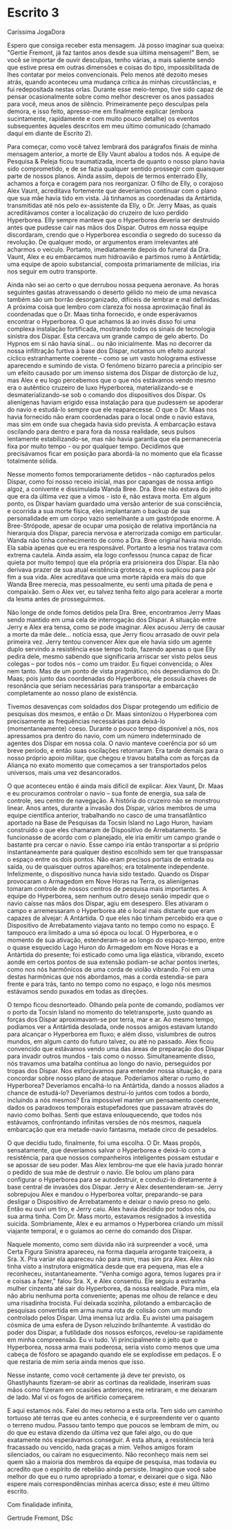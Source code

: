 # Escrito 3

Caríssima JogaDora

Espero que consiga receber esta mensagem. Já posso imaginar sua queixa: "Gertie Fremont, já faz tantos anos desde sua última mensagem!" Bem, se você se importar de ouvir desculpas, tenho várias, a mais saliente sendo que estive presa em outras dimensões e coisas do tipo, impossibilitada de lhes contatar por meios convencionais. Pelo menos até dezoito meses atrás, quando aconteceu uma mudança crítica ás minhas circustâncias, e fui redepositada nestas orlas. Durante esse meio-tempo, tive sido capaz de pensar ocasionalmente sobre como melhor descrever os anos passados para você, meus anos de silêncio. Primeiramente peço desculpas pela demora, e isso feito, apresso-me em finalmente explicar (embora sucintamente, rapidamente e com muito pouco detalhe) os eventos subsequentes àqueles descritos em meu último comunicado (chamado daqui em diante de Escrito 2).

Para começar, como você talvez lembrará dos parágrafos finais de minha mensagem anterior, a morte de Elly Vaunt abalou a todos nós. A equipe de Pesquisa & Peleja ficou traumatizada, incerta de quanto o nosso plano havia sido comprometido, e de se fazia qualquer sentido prossegir com quaisquer parte de nossos planos. Ainda assim, depois de termos enterrado Elly, achamos a força e coragem para nos reorganizar. O filho de Elly, o corajoso Alex Vaunt, acreditava fortemente que deveríamos continuar com o plano que sua mãe havia tido em vista. Já tinhamos as coordenadas da Antártida, transmitidas até nós pelo ex-assistente da Elly, o Dr. Jerry Maas, as quais acreditávamos conter a localização do cruzeiro de luxo perdido Hyperborea. Elly sempre manteve que o Hyperborea deveria ser destruído antes que pudesse cair nas mãos dos Díspar. Outros em nossa equipe discordaram, crendo que o Hyperborea escondia o segredo do sucesso da revolução. De qualquer modo, or argumentos eram irrelevantes até acharmos o veículo. Portanto, imediatamente depois do funeral da Dra. Vaunt, Alex e eu embarcamos num hidroavião e partimos rumo à Antártida; uma equipe de apoio substancial, composta primariamente de milícias, iria nos seguir em outro transporte.

Ainda não sei ao certo o que derrubou nossa pequena aeronave. As horas seguintes gastas atravessando o deserto gélido no meio de uma nevasca também são um borrão desorganizado, difíceis de lembrar e mal definidas. A próxima coisa que lembro com clareza foi nossa aproximação final ás coordenadas que o Dr. Maas tinha fornecido, e onde esperávamos encontrar o Hyperborea. O que achamos lá ao invés disso foi uma complexa instalação fortificada, mostrando todos os sinais de tecnologia sinistra dos Díspar. Esta cercava um grande campo de gelo aberto. Do Hypnos em si não havia sinal... ou não inicialmente. Mas no decorrer da nossa infiltração furtiva à base dos Díspar, notamos um efeito auroral cíclico estranhamente coerente – como se um vasto holograma estivesse aparecendo e sumindo de vista. O fenômeno bizarro parecia a princípio ser um efeito causado por um imenso sistema dos Díspar de distorção de luz, mas Alex e eu logo percebemos que o que nós estávamos vendo mesmo era o autêntico cruzeiro de luxo Hyperborea, materializando-se e desmaterializando-se sob o comando dos dispositivos dos Díspar. Os alienígenas haviam erigido essa instalação para que pudessem se apoderar do navio e estudá-lo sempre que ele reaparecesse. O que o Dr. Maas nos havia fornecido não eram coordenadas para o local onde o navio estava, mas sim em onde sua chegada havia sido prevista. A embarcação estava oscilando para dentro e para fora da nossa realidade, seus pulsos lentamente estabilizando-se, mas não havia garantia que ela permaneceria fixa por muito tempo - ou por qualquer tempo. Decidimos que precisávamos ficar em posição para abordá-la no momento que ela ficasse totalmente sólida.

Nesse momento fomos temporariamente detidos – não capturados pelos Díspar, como foi nosso receio inicial, mas por capangas de nossa antigo algoz, a conivente e dissimulada Wanda Bree. Dra. Bree não estava do jeito que era da última vez que a vimos - isto é, não estava morta. Em algum ponto, os Díspar haviam guardado uma versão anterior de sua consciência, e ocorrida a sua morte física, eles implantaram o backup de sua personalidade em um corpo vazio semelhante a um gastrópode enorme. A Bree-Strópode, apesar de ocupar uma posição de relativa importância na hierarquia dos Díspar, parecia nervosa e aterrorizada comigo em particular. Wanda não tinha conhecimento de como a Dra. Bree original havia morrido. Ela sabia apenas que eu era responsável. Portanto a lesma nos tratava com extrema cautela. Ainda assim, ela logo confessou (nunca capaz de ficar quieta por muito tempo) que ela própria era prisioneira dos Díspar. Ela não derivava prazer de sua atual existência grotesca, e nos suplicou para pôr fim a sua vida. Alex acreditava que uma morte rápida era mais do que Wanda Bree merecia, mas pessoalmente, eu senti uma pitada de pena e compaixão. Sem o Alex ver, eu talvez tenha feito algo para acelerar a morte da lesma antes de prosseguirmos.

Não longe de onde fomos detidos pela Dra. Bree, encontramos Jerry Maas sendo mantido em uma cela de interrogação dos Díspar. A situação entre Jerry e Alex era tensa, como se pode imaginar. Alex acusou Jerry de causar a morte da mãe dele... notícia essa, que Jerry ficou arrasado de ouvir pela primeira vez. Jerry tentou convencer Alex que ele havia sido um agente duplo servindo a resistência esse tempo todo, fazendo apenas o que Elly pedira dele, mesmo sabendo que significaria arriscar ser visto pelos seus colegas – por todos nós – como um traidor. Eu fiquei convencida; o Alex nem tanto. Mas de um ponto de vista pragmático, nós dependiamos do Dr. Maas; pois junto das coordenadas do Hyperborea, ele possuía chaves de resonância que seriam necessárias para transportar a embarcação completamente ao nosso plano de existência.

Tivemos desavenças com soldados dos Díspar protegendo um edifício de pesquisas dos mesmos, e então o Dr. Maas sintonizou o Hyperborea com precisamente as frequências necessárias para deixá-lo (momentaneamente) coeso. Durante o pouco tempo disponível a nós, nos apressamos pra dentro do navio, com um número indeterminado de agentes dos Díspar em nossa cola. O navio manteve coerência por só um breve período, e então suas oscilações retornaram. Era tarde demais para o nosso próprio apoio militar, que chegou e travou batalha com as forças da Aliança no exato momento que começamos a ser transportados pelos universos, mais uma vez desancorados.

O que aconteceu então é ainda mais difícil de explicar. Alex Vaunt, Dr. Maas e eu procuramos controlar o navio – sua fonte de energia, sua sala de controle, seu centro de navegação. A história do cruzeiro não se monstrou linear. Anos antes, durante a invasão dos Díspar, vários membros de uma equipe científica anterior, trabalhando no casco de uma transatlântico aportado na Base de Pesquisas da Tocsin Island no Lago Huron, haviam construído o que eles chamaram de Dispositivo de Arrebatamento. Se funcionasse de acordo com o planejado, ele iria emitir um campo grande o bastante pra cercar o navio. Esse campo iria então transportar a si próprio instantaneamente para qualquer destino escolhido sem ter que transpassar o espaço entre os dois pontos. Não eram precisos portais de entrada ou saída, ou de quaisquer outros aparelhos; era totalmente independente. Infelizmente, o dispositivo nunca havia sido testado. Quando os Díspar provocaram o Armagedom em Nove Horas na Terra, os alienígenas tomaram controle de nossos centros de pesquisa mais importantes. A equipe do Hyperborea, sem nenhum outro desejo senão impedir que o navio caísse nas mãos dos Díspar, agiu em desespero. Eles ativaram o campo e arremessaram o Hyperborea até o local mais distante que eram capazes de alvejar: A Antártida. O que eles não tinham percebido era que o Dispositivo de Arrebatamento viajava tanto no tempo como no espaço. E tampouco era limitado a uma só época ou local. O Hyperborea, e o momento de sua ativação, estenderam-se ao longo do espaço-tempo, entre o quase esquecido Lago Huron do Armagedom em Nove Horas e a Antártida do presente; foi esticado como uma liga elástica, vibrando, exceto aonde em certos pontos de sua extensão podiam-se achar pontos inertes, como nos nós harmônicos de uma corda de violão vibrando. Foi em uma destas harmônicas que nós abordamos, mas a corda estendia-se para frente e para trás, tanto no tempo como no espaço, e logo nós mesmos estávamos sendo puxados em todas as direções.

O tempo ficou desnorteado. Olhando pela ponte de comando, podíamos ver o porto da Tocsin Island no momento do teletransporte, justo quando as forças dos Díspar aproximavam-se por terra, mar e ar. Ao mesmo tempo, podíamos ver a Antártida desolada, onde nossos amigos estavam lutando para alcançar o Hyperborea em fluxo; e além disso, vislumbres de outros mundos, em algum canto do futuro talvez, ou até no passado. Alex ficou convencido que estávamos vendo uma das áreas de preparação dos Díspar para invadir outros mundos - tais como o nosso. Simultaneamente disso, nós travamos uma batalha contínua ao longo do navio, perseguidos por tropas dos Díspar. Nos esforçávamos para entender nossa situação, e para concordar sobre nosso plano de ataque. Poderíamos alterar o rumo do Hyperborea? Deveríamos encalhá-lo na Antártida, dando a nossos aliados a chance de estudá-lo? Deveríamos destruí-lo juntos com todos a bordo, incluindo a nós mesmos? Era impossível manter um pensamento coerente, dados os paradoxos temporais estupefadores que passavam através do navio como bolhas. Senti que estava enlouquecendo, que todos nós estávamos, confrontando infinitas versões de nós mesmos, naquela embarcação que era metade-navio fantasma, metade circo de pesadelos.

O que decidiu tudo, finalmente, foi uma escolha. O Dr. Maas propôs, sensatamente, que deveríamos salvar o Hyperborea e deixá-lo com a resistência, para que nossos companheiros inteligentes possam estudar e se apossar de seu poder. Mas Alex lembrou-me que ele havia jurado honrar o pedido de sua mãe de destruir o navio. Ele bolou um plano para configurar o Hyperborea para se autodestruir, e conduzi-lo diretamente á base central de invasões dos Díspar. Jerry e Alex desentenderam-se. Jerry sobrepujou Alex e mandou o Hyperborea voltar, preparando-se para desligar o Dispositivo de Arrebatamento e deixar o navio preso no gelo. Então eu ouvi um tiro, e Jerry caiu. Alex havia decidido por todos nós, ou sua arma tinha. Com Dr. Mass morto, estavamos resignados à investida suicida. Sombriamente, Alex e eu armamos o Hyperborea criando um míssil viajante temporal, e o guiamos ao cerne do comando dos Díspar.

Naquele momento, como sem dúvida não irá surpreender a você, uma Certa Figura Sinistra apareceu, na forma daquela arrogante traiçoeira, a Sra. X. Pra variar ela apareceu não para mim, mas sim pra Alex. Alex não tinha visto a instrutora enigmática desde que era pequena, mas ele a reconheceu, instantaneamente. "Venha comigo agora, temos lugares pra ir e coisas a fazer," falou Sra. X, e Alex consentiu. Ele seguiu a estranha mulher cinzenta até sair do Hyperborea, da nossa realidade. Para mim, ela não abriu nenhuma porta conveniente; apenas me olhou de relance e deu uma risadinha trocista. Fui deixada sozinha, pilotando a embarcação de pesquisas convertida em arma numa rota de colisão com um mundo controlado pelos Díspar. Uma imensa luz ardia. Eu avistei uma paisagem cósmica de uma esfera de Dyson reluzindo brilhantemte. A vastidão do poder dos Díspar, a futilidade dos nossos esforços, revelou-se rapidamente em minha compreensão. Eu vi tudo. Vi principalmente o jeito que o Hyperborea, nossa arma mais poderosa, seria visto como menos que uma cabeça de fósforo se apagando quando ele se explodisse em pedaços. E o que restaria de mim seria ainda menos que isso.

Nesse instante, como você certamente já deve ter previsto, os Ghastlyhaunts fizeram-se abrir as cortinas da realidade, inseriram suas mãos como fizeram em ocasiões anteriores, me retiraram, e me deixaram de lado. Mal vi os fogos de artifício começarem.

E aqui estamos nós. Falei do meu retorno a esta orla. Tem sido um caminho tortuoso até terras que eu antes conhecia, e é surpreendente ver o quanto o terreno mudou. Passou tanto tempo que poucos se lembram de mim, ou do que eu estava dizendo da última vez que falei algo, ou do que exatamente nós esperávamos conseguir. A esta altura, a resistência terá fracassado ou vencido, nada graças a mim. Velhos amigos foram silenciados, ou caíram no esquecimento. Não reconheço mais nem sei quem são a maioria dos membros da equipe de pesquisa, mas todavia eu acredito que o espírito de rebelião ainda persiste. Imagino que você sabe melhor do que eu o rumo apropriado a tomar, e deixarei que o siga. Não espere mais correspondências minhas acerca disso; este é meu último escrito.

Com finalidade infinita,

Gertrude Fremont, DSc
